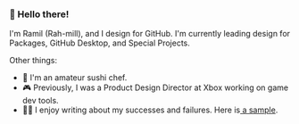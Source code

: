 ### 👋 Hello there!

I'm Ramil (Rah-mill), and I design for GitHub. I'm currently leading design for Packages, GitHub Desktop, and Special Projects.

Other things:
- 🍣 I'm an amateur sushi chef.
- 🎮 Previously, I was a Product Design Director at Xbox working on game dev tools.
- ✍🏼 I enjoy writing about my successes and failures. Here is[ a sample](https://uxdesign.cc/5-tips-to-design-meaningful-product-features-with-speed-and-efficiency-3222d8f728d6).
